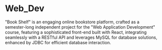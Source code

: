 # Web_Dev
"Book Shelf" is an engaging online bookstore platform, crafted as a semester-long independent project for the "Web Application Development" course, featuring a sophisticated front-end built with React, integrating seamlessly with a RESTful API and leverages MySQL for database solutions, enhanced by JDBC for efficient database interaction.
